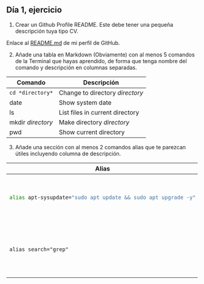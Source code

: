 ## Día 1, ejercicio

1. Crear un Github Profile README. Este debe tener una pequeña descripción tuya tipo CV.

Enlace al [README.md](https://github.com/aitorias/aitorias#readme) de mi perfil de GitHub.

2. Añade una tabla en Markdown (Obviamente) con al menos 5 comandos de la Terminal que hayas aprendido, de forma que tenga nombre del comando y descripción en columnas separadas.

| Comando           | Descripción                     |
|-------------------|---------------------------------|
| `cd *directory*`    | Change to directory *directory* |
| date              | Show system date                |
| ls                | List files in current directory |
| mkdir *directory* | Make directory *directory*      |
| pwd               | Show current directory          |

3. Añade una sección con al menos 2 comandos alias que te parezcan útiles incluyendo columna de descripción.

<table>
<thead>
<tr>
<th>
Alias
</th>
<th>
Description
</th>
</tr>
</thead>
<tr>
<td>

```bash
alias apt-sysupdate="sudo apt update && sudo apt upgrade -y"
```

</td>
<td>
Este alias actualiza todos los paquetes del sistema Linux.
</td>
</tr>
<tr>
</tr>
<tr>
<td>

```console
alias search="grep"
```

</td>
<td>
Este alias se utiliza para buscar texto y cadenas de texto en un archivo.
</td>
</tr>
</table>
